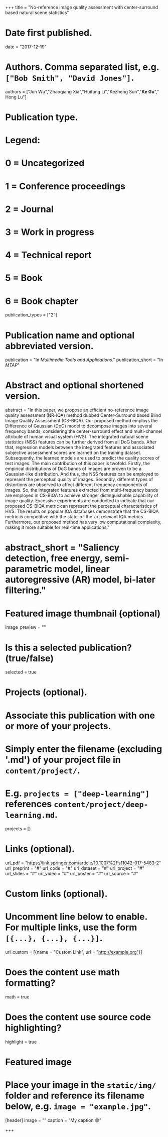 +++
title = "No-reference image quality assessment with center-surround based natural scene statistics"

# Date first published.
date = "2017-12-19"

# Authors. Comma separated list, e.g. `["Bob Smith", "David Jones"]`.
authors = ["Jun Wu","Zhaoqiang Xia","Huifang Li","Kezheng Sun","**Ke Gu**"," Hong Lu"]
# Publication type.
# Legend:
# 0 = Uncategorized
# 1 = Conference proceedings
# 2 = Journal
# 3 = Work in progress
# 4 = Technical report
# 5 = Book
# 6 = Book chapter
publication_types = ["2"]

# Publication name and optional abbreviated version.
publication = "In *Multimedia Tools and Applications*."
publication_short = "In *MTAP*"

# Abstract and optional shortened version.
abstract = "In this paper, we propose an efficient no-reference image quality assessment (NR-IQA) method dubbed Center-Surround based Blind Image Quality Assessment (CS-BIQA). Our proposed method employs the Difference of Gaussian (DoG) model to decompose images into several frequency bands, considering the center-surround effect and multi-channel attribute of human visual system (HVS). The integrated natural scene statistics (NSS) features can be further derived from all DoG bands. After that, regression models between the integrated features and associated subjective assessment scores are learned on the training dataset. Subsequently, the learned models are used to predict the quality scores of test images. The main contribution of this paper is twofold. Firstly, the empirical distributions of DoG bands of images are proven to be a Gaussian-like distribution. And thus, the NSS features can be employed to represent the perceptual quality of images. Secondly, different types of distortions are observed to affect different frequency components of images. So, the integrated features extracted from multi-frequency bands are employed in CS-BIQA to achieve stronger distinguishable capability of image quality. Excessive experiments are conducted to indicate that our proposed CS-BIQA metric can represent the perceptual characteristics of HVS. The results on popular IQA databases demonstrate that the CS-BIQA metric is competitive with the state-of-the-art relevant IQA metrics. Furthermore, our proposed method has very low computational complexity, making it more suitable for real-time applications."
# abstract_short = "Saliency detection, free energy, semi-parametric model, linear autoregressive (AR) model, bi-later filtering."

# Featured image thumbnail (optional)
image_preview = ""

# Is this a selected publication? (true/false)
selected = true

# Projects (optional).
#   Associate this publication with one or more of your projects.
#   Simply enter the filename (excluding '.md') of your project file in `content/project/`.
#   E.g. `projects = ["deep-learning"]` references `content/project/deep-learning.md`.
projects = []

# Links (optional).
url_pdf = "https://link.springer.com/article/10.1007%2Fs11042-017-5483-2"
url_preprint = "#"
url_code = "#"
url_dataset = "#"
url_project = "#"
url_slides = "#"
url_video = "#"
url_poster = "#"
url_source = "#"

# Custom links (optional).
#   Uncomment line below to enable. For multiple links, use the form `[{...}, {...}, {...}]`.
 url_custom = [{name = "Custom Link", url = "http://example.org"}]

# Does the content use math formatting?
math = true

# Does the content use source code highlighting?
highlight = true

# Featured image
# Place your image in the `static/img/` folder and reference its filename below, e.g. `image = "example.jpg"`.
[header]
image = ""
caption = "My caption 😄"

+++
